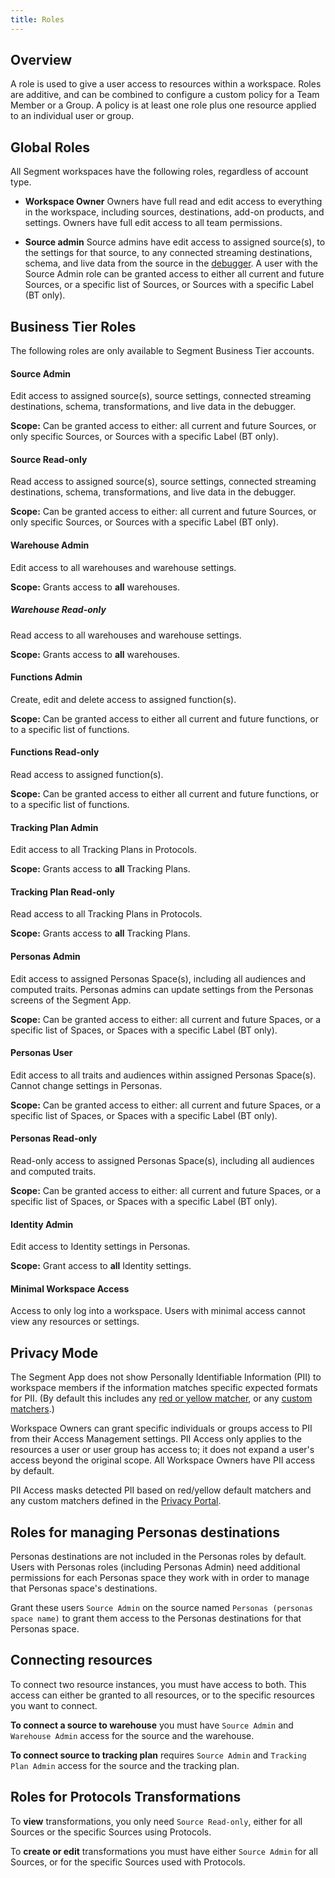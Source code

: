 ```yaml
---
title: Roles
---
```


## Overview

A role is used to give a user access to resources within a workspace. Roles are additive, and can be combined to configure a custom policy for a Team Member or a Group. A policy is at least one role plus one resource applied to an individual user or group.

## Global Roles

All Segment workspaces have the following roles, regardless of account type.

- **Workspace Owner**
  Owners have full read and edit access to everything in the workspace, including sources, destinations, add-on products, and settings. Owners have full edit access to all team permissions.

- **Source admin**
  Source admins have edit access to assigned source(s), to the settings for that source, to any connected streaming destinations, schema, and live data from the source in the [debugger](/docs/connections/sources/debugger/). A user with the Source Admin role can be granted access to either all current and future Sources, or a specific list of Sources, or Sources with a specific Label (BT only).


## Business Tier Roles

The following roles are only available to Segment Business Tier accounts.

#### Source Admin

Edit access to assigned source(s), source settings, connected streaming destinations, schema, transformations, and live data in the debugger.

**Scope:** Can be granted access to either: all current and future Sources, or  only specific Sources, or Sources with a specific Label (BT only).

#### Source Read-only

Read access to assigned source(s), source settings, connected streaming destinations, schema, transformations, and live data in the debugger.

**Scope:** Can be granted access to either: all current and future Sources, or  only specific Sources, or Sources with a specific Label (BT only).

#### Warehouse Admin

Edit access to all warehouses and warehouse settings.

**Scope:** Grants access to **all** warehouses.

##### Warehouse Read-only

Read access to all warehouses and warehouse settings.

**Scope:** Grants access to **all** warehouses.

#### Functions Admin

Create, edit and delete access to assigned function(s).

**Scope:** Can be granted access to either all current and future functions, or to a specific list of functions.

#### Functions Read-only

Read access to assigned function(s).

**Scope:** Can be granted access to either all current and future functions, or to a specific list of functions.

#### Tracking Plan Admin

Edit access to all Tracking Plans in Protocols.

**Scope:** Grants access to **all** Tracking Plans.

#### Tracking Plan Read-only

Read access to all Tracking Plans in Protocols.

**Scope:** Grants access to **all** Tracking Plans.

#### Personas Admin

Edit access to assigned Personas Space(s), including all audiences and computed traits. Personas admins can update settings from the Personas screens of the Segment App.

**Scope:** Can be granted access to either: all current and future Spaces, or a specific list of Spaces, or Spaces with a specific Label (BT only).

#### Personas User
Edit access to all traits and audiences within assigned Personas Space(s). Cannot change settings in Personas.

**Scope:** Can be granted access to either: all current and future Spaces, or a specific list of Spaces, or Spaces with a specific Label (BT only).

#### Personas Read-only
Read-only access to assigned Personas Space(s), including all audiences and computed traits.

**Scope:** Can be granted access to either: all current and future Spaces, or a specific list of Spaces, or Spaces with a specific Label (BT only).

#### Identity Admin

Edit access to Identity settings in Personas.

**Scope:** Grant access to **all** Identity settings.

#### Minimal Workspace Access
Access to only log into a workspace. Users with minimal access cannot view any resources or settings.


## Privacy Mode

The Segment App does not show Personally Identifiable Information (PII) to workspace members if the information matches specific expected formats for PII.  (By default this includes any [red or yellow matcher](/docs/privacy/portal/#default-pii-matchers), or any [custom matchers](/docs/privacy/portal/#custom-pii-matchers).)

Workspace Owners can grant specific individuals or groups access to PII from their Access Management settings. PII Access only applies to the resources a user or user group has access to; it does not expand a user's access beyond the original scope. All Workspace Owners have PII access by default.

PII Access masks detected PII based on red/yellow default matchers and any custom matchers defined in the [Privacy Portal](/docs/privacy/portal/).


## Roles for managing Personas destinations

Personas destinations are not included in the Personas roles by default. Users with Personas roles (including Personas Admin) need additional permissions for each Personas space they work with in order to manage that Personas space's destinations.

Grant these users `Source Admin` on the source named `Personas (personas space name)` to grant them access to the Personas destinations for that Personas space.

## Connecting resources

To connect two resource instances, you must have access to both. This access can either be granted to all resources, or to the specific resources you want to connect.

**To connect a source to warehouse** you must have `Source Admin` and `Warehouse Admin` access for the source and the warehouse.

**To connect source to tracking plan** requires `Source Admin` and `Tracking Plan Admin` access for the source and the tracking plan.


## Roles for Protocols Transformations

To **view** transformations, you only need `Source Read-only`, either for all Sources or the specific Sources using Protocols.

To **create or edit** transformations you must have either `Source Admin` for all Sources, or for the specific Sources used with Protocols. 
